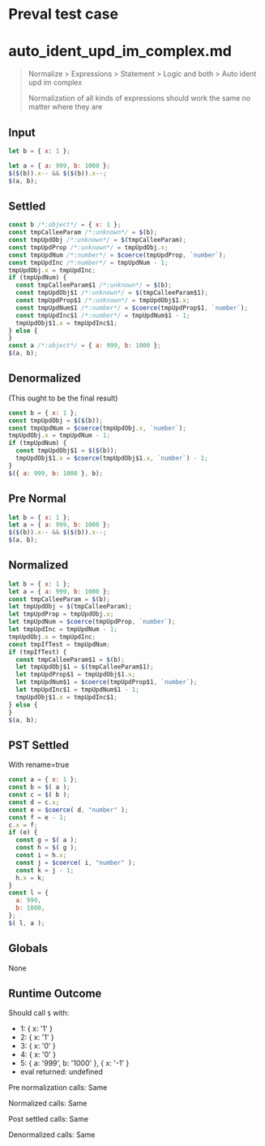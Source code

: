 # Preval test case

# auto_ident_upd_im_complex.md

> Normalize > Expressions > Statement > Logic and both > Auto ident upd im complex
>
> Normalization of all kinds of expressions should work the same no matter where they are

## Input

`````js filename=intro
let b = { x: 1 };

let a = { a: 999, b: 1000 };
$($(b)).x-- && $($(b)).x--;
$(a, b);
`````

## Settled


`````js filename=intro
const b /*:object*/ = { x: 1 };
const tmpCalleeParam /*:unknown*/ = $(b);
const tmpUpdObj /*:unknown*/ = $(tmpCalleeParam);
const tmpUpdProp /*:unknown*/ = tmpUpdObj.x;
const tmpUpdNum /*:number*/ = $coerce(tmpUpdProp, `number`);
const tmpUpdInc /*:number*/ = tmpUpdNum - 1;
tmpUpdObj.x = tmpUpdInc;
if (tmpUpdNum) {
  const tmpCalleeParam$1 /*:unknown*/ = $(b);
  const tmpUpdObj$1 /*:unknown*/ = $(tmpCalleeParam$1);
  const tmpUpdProp$1 /*:unknown*/ = tmpUpdObj$1.x;
  const tmpUpdNum$1 /*:number*/ = $coerce(tmpUpdProp$1, `number`);
  const tmpUpdInc$1 /*:number*/ = tmpUpdNum$1 - 1;
  tmpUpdObj$1.x = tmpUpdInc$1;
} else {
}
const a /*:object*/ = { a: 999, b: 1000 };
$(a, b);
`````

## Denormalized
(This ought to be the final result)

`````js filename=intro
const b = { x: 1 };
const tmpUpdObj = $($(b));
const tmpUpdNum = $coerce(tmpUpdObj.x, `number`);
tmpUpdObj.x = tmpUpdNum - 1;
if (tmpUpdNum) {
  const tmpUpdObj$1 = $($(b));
  tmpUpdObj$1.x = $coerce(tmpUpdObj$1.x, `number`) - 1;
}
$({ a: 999, b: 1000 }, b);
`````

## Pre Normal


`````js filename=intro
let b = { x: 1 };
let a = { a: 999, b: 1000 };
$($(b)).x-- && $($(b)).x--;
$(a, b);
`````

## Normalized


`````js filename=intro
let b = { x: 1 };
let a = { a: 999, b: 1000 };
const tmpCalleeParam = $(b);
let tmpUpdObj = $(tmpCalleeParam);
let tmpUpdProp = tmpUpdObj.x;
let tmpUpdNum = $coerce(tmpUpdProp, `number`);
let tmpUpdInc = tmpUpdNum - 1;
tmpUpdObj.x = tmpUpdInc;
const tmpIfTest = tmpUpdNum;
if (tmpIfTest) {
  const tmpCalleeParam$1 = $(b);
  let tmpUpdObj$1 = $(tmpCalleeParam$1);
  let tmpUpdProp$1 = tmpUpdObj$1.x;
  let tmpUpdNum$1 = $coerce(tmpUpdProp$1, `number`);
  let tmpUpdInc$1 = tmpUpdNum$1 - 1;
  tmpUpdObj$1.x = tmpUpdInc$1;
} else {
}
$(a, b);
`````

## PST Settled
With rename=true

`````js filename=intro
const a = { x: 1 };
const b = $( a );
const c = $( b );
const d = c.x;
const e = $coerce( d, "number" );
const f = e - 1;
c.x = f;
if (e) {
  const g = $( a );
  const h = $( g );
  const i = h.x;
  const j = $coerce( i, "number" );
  const k = j - 1;
  h.x = k;
}
const l = {
  a: 999,
  b: 1000,
};
$( l, a );
`````

## Globals

None

## Runtime Outcome

Should call `$` with:
 - 1: { x: '1' }
 - 2: { x: '1' }
 - 3: { x: '0' }
 - 4: { x: '0' }
 - 5: { a: '999', b: '1000' }, { x: '-1' }
 - eval returned: undefined

Pre normalization calls: Same

Normalized calls: Same

Post settled calls: Same

Denormalized calls: Same
